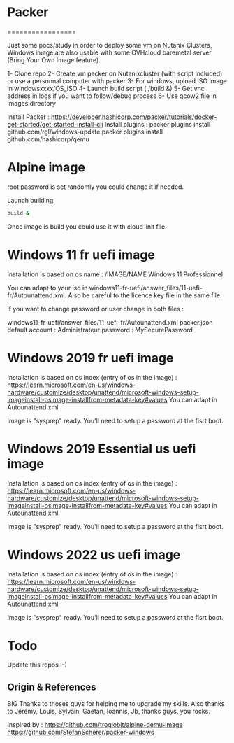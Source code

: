 # Packer 
=================

Just some pocs/study in order to deploy some vm on Nutanix Clusters, Windows image are also usable with some OVHcloud baremetal server (Bring Your Own Image feature).

1- Clone repo
2- Create vm packer on Nutanixcluster (with script included) or use a personnal computer with packer
3- For windows, upload ISO image in windowsxxxx/OS_ISO
4- Launch build script (./build &)
5- Get vnc address in logs if you want to follow/debug process
6- Use qcow2 file in images directory

Install Packer : https://developer.hashicorp.com/packer/tutorials/docker-get-started/get-started-install-cli
Install plugins :
packer plugins install github.com/rgl/windows-update
packer plugins install github.com/hashicorp/qemu


Alpine image
=================
root password is set randomly you could change it if needed.

Launch building.
```bash
build &
```
Once image is build you could use it with cloud-init file.


Windows 11 fr uefi image
=================
Installation is based on os name : 
<MetaData wcm:action="add">
<Key>/IMAGE/NAME</Key>
<Value>Windows 11 Professionnel</Value>

You can adapt to your iso in windows11-fr-uefi/answer_files/11-uefi-fr/Autounattend.xml.
Also be careful to the licence key file in the same file.

if you want to change password or user change in both files : 

windows11-fr-uefi/answer_files/11-uefi-fr/Autounattend.xml
packer.json
default account : Administrateur password : MySecurePassword


Windows 2019 fr uefi image
=================
Installation is based on os index (entry of os in the image) :
https://learn.microsoft.com/en-us/windows-hardware/customize/desktop/unattend/microsoft-windows-setup-imageinstall-osimage-installfrom-metadata-key#values
You can adapt in Autounattend.xml

Image is "sysprep" ready. You'll need to setup a password at the fisrt boot.


Windows 2019 Essential us uefi image
=================
Installation is based on os index (entry of os in the image) :
https://learn.microsoft.com/en-us/windows-hardware/customize/desktop/unattend/microsoft-windows-setup-imageinstall-osimage-installfrom-metadata-key#values
You can adapt in Autounattend.xml

Image is "sysprep" ready. You'll need to setup a password at the fisrt boot.

Windows 2022 us uefi image
=================
Installation is based on os index (entry of os in the image) :
https://learn.microsoft.com/en-us/windows-hardware/customize/desktop/unattend/microsoft-windows-setup-imageinstall-osimage-installfrom-metadata-key#values
You can adapt in Autounattend.xml

Image is "sysprep" ready. You'll need to setup a password at the fisrt boot.


Todo 
================
Update this repos :-) 

Origin & References
-------------------

BIG Thanks to thoses guys for helping me to upgrade my skills. Also thanks to Jérémy, Louis, Sylvain, Gaetan, Ioannis, Jb, thanks guys, you rocks.

Inspired by :
https://github.com/troglobit/alpine-qemu-image 
https://github.com/StefanScherer/packer-windows 

